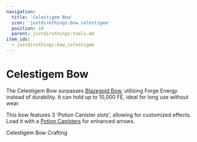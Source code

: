 ```yaml
---
navigation:
  title: 'Celestigem Bow'
  icon: 'justdirethings:bow_celestigem'
  position: 18
  parent: justdirethings:tools.md
item_ids:
  - justdirethings:bow_celestigem
---
```


# Celestigem Bow

The Celestigem Bow surpasses [Blazegold Bow](./tool_blazegold_bow.md), utilizing Forge Energy instead of durability. It can hold up to 10,000 FE, ideal for long use without wear.

This bow features 3 'Potion Canister slots', allowing for customized effects. Load it with a [Potion Canisters](./item_potion_canister.md) for enhanced arrows.

Celestigem Bow Crafting

<Recipe id="justdirethings:bow_celestigem" />
